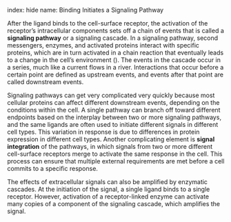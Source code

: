 index: hide
name: Binding Initiates a Signaling Pathway

After the ligand binds to the cell-surface receptor, the activation of the receptor’s intracellular components sets off a chain of events that is called a  **signaling pathway** or a signaling cascade. In a signaling pathway, second messengers, enzymes, and activated proteins interact with specific proteins, which are in turn activated in a chain reaction that eventually leads to a change in the cell’s environment (). The events in the cascade occur in a series, much like a current flows in a river. Interactions that occur before a certain point are defined as upstream events, and events after that point are called downstream events.

Signaling pathways can get very complicated very quickly because most cellular proteins can affect different downstream events, depending on the conditions within the cell. A single pathway can branch off toward different endpoints based on the interplay between two or more signaling pathways, and the same ligands are often used to initiate different signals in different cell types. This variation in response is due to differences in protein expression in different cell types. Another complicating element is  **signal integration** of the pathways, in which signals from two or more different cell-surface receptors merge to activate the same response in the cell. This process can ensure that multiple external requirements are met before a cell commits to a specific response.

The effects of extracellular signals can also be amplified by enzymatic cascades. At the initiation of the signal, a single ligand binds to a single receptor. However, activation of a receptor-linked enzyme can activate many copies of a component of the signaling cascade, which amplifies the signal.
